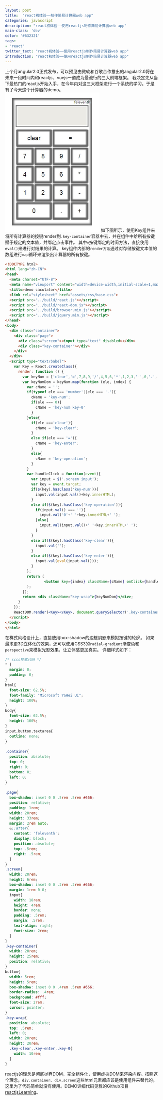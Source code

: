 ```yaml
---
layout: post
title:  "react初体验——制作简易计算器web app"
categories: javascript
description: "react初体验——使用reactjs制作简易计算器web app"
main-class: 'dev'
color: '#632321'
tags:
- "react"
twitter_text: "react初体验——使用reactjs制作简易计算器web app"
introduction: "react初体验——使用reactjs制作简易计算器web app"
---
```


上个月angular2.0正式发布，可以预见由微软和谷歌合作推出的angular2.0将在未来一段时间内和reactjs、vuejs一道成为最流行的三大前端框架。
我决定先从当下最热门的reactjs开始入手，在今年内对这三大框架进行一个系统的学习。于是有了今天这个计算器的demo。
![react-caculator](../assets/img/2016-10-24.jpg)
如下图所示，使用Key组件来将所有计算器的按键render到`.key-container`容器中去，并在组件中给所有按键赋予规定的文本值，并绑定点击事件。
其中`=`按键绑定的时间方法，直接使用`eval()`来进行对结果的计算。
key组件内部的`render方法`通过对存储按键文本值的数组进行`map`循环来渲染出计算器的所有按键。

```html
<!DOCTYPE html>
<html lang="zh-CN">
<head>
  <meta charset="UTF-8">
  <meta name="viewport" content="width=device-width,initial-scale=1,maximum-scale=1,user-scalable=no">
  <title>demo caculator</title>
  <link rel="stylesheet" href="assets/css/base.css">
  <script src="../build/react.js"></script>
  <script src="../build/react-dom.js"></script>
  <script src="../build/browser.min.js"></script>
  <script src="../build/jquery.min.js"></script>
</head>
<body>
  <div class="container">
    <div class="page">
      <div class="screen"><input type="text" disabled></div>
      <div class="key-container"></div>
    </div>
  </div>
  <script type="text/babel">
    var Key = React.createClass({
      render: function () {
        var keyNum = ['clear','=',7,8,9,'/',4,5,6,'*',1,2,3,'-',0,'.','+'];
        var keyNumDom = keyNum.map(function (ele, index) {
          var cName = '';
          if(typeof ele === 'number'||ele === '.'){
            cName = 'key-num';
            if(ele === 0){
              cName = 'key-num key-0'
            }
          }else{
            if(ele ==='clear'){
              cName = 'key-clear';
            }
            else if(ele === '='){
              cName = 'key-enter';
            }
            else{
              cName = 'key-operation';
            }
          }
          var handleClick = function(event){
            var input = $('.screen input');
            var key = event.target;
            if($(key).hasClass('key-num')){
              input.val(input.val()+key.innerHTML);
            }
            else if($(key).hasClass('key-operation')){
              if(input.val() === ''){
                input.val('0'+' '+key.innerHTML+' ');
              }else{
                input.val(input.val()+' '+key.innerHTML+' ');
              }
            }
            else if($(key).hasClass('key-clear')){
              input.val('');
            }
            else if($(key).hasClass('key-enter')){
              input.val(eval(input.val()));
            }
          };
          return (
                  <button key={index} className={cName} onClick={handleClick}>{ele}</button>
          );
        });
        return <div className="key-wrap">{keyNumDom}</div>;
      }
    });
    ReactDOM.render(<Key></Key>, document.querySelector('.key-container'));
  </script>
</body>
</html>
```

在样式风格设计上，直接使用box-shadow的边框阴影来模拟按键的轮廓。
如果最求更3D立体化的效果，还可以使用CSS3的`radial-gradient`渐变色和`perspective`来模拟光影效果，让立体感更加真实。
详细样式如下：

```css
/* scss样式代码 */
* {
  margin: 0;
  padding: 0;
}
html{
  font-size: 62.5%;
  font-family: "Microsoft YaHei UI";
  height: 100%;
}
body{
  font-size: 62.5%;
  height: 100%;
}
input,button,textarea{
  outline: none;
}

.container{
  position: absolute;
  top: 0;
  right: 0;
  bottom: 0;
  left: 0;
}

.page{
  box-shadow: inset 0 0 .5rem .5rem #666;
  position: relative;
  padding: 1rem;
  width: 20rem;
  height: 33rem;
  margin: 2rem auto;
  &::after{
    content: 'feleventh';
    display: block;
    position: absolute;
    top: .5rem;
    right: .5rem;
  }
}
.screen{
  width: 20rem;
  height: 6rem;
  box-shadow: inset 0 0 .2rem .2rem #666;
  margin: 1rem 0 0;
  input{
    width: 18rem;
    height: 4rem;
    border: none;
    padding: .5rem;
    margin: .5rem;
    text-align: right;
    font-size: 2rem;
  }
}
.key-container{
  width: 20rem;
  height: 25rem;
  position: relative;
}
button{
  width: 5rem;
  height: 5rem;
  box-shadow: inset 0 0 .4rem .5rem #666;
  border-radius: .4rem;
  background: #fff;
  font-size: 2rem;
  cursor: pointer;
}
.key-wrap{
  position: absolute;
  top: .5rem;
  left: 0;
  width: 20rem;
  height: 20rem;
  .key-clear,.key-enter,.key-0{
    width: 10rem;
  }
}

```

reactjs的理念是彻底抛弃DOM，完全组件化，使用虚拟DOM来渲染内容。按照这个理念，`div.container`、`div.screen`这些html元素都应该是使用组件来替代的。
这里为了代码简单就没有使用。DEMO详细代码见我的Github项目[reactjsLearning](//github.com/feleventh/reactjsLearning/tree/master/demo_caculator)。

